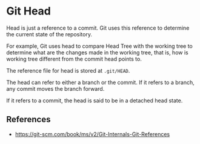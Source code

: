 # Git Head

Head is just a reference to a commit. Git uses this reference to determine the current state of the repository.

For example, Git uses head to compare Head Tree with the working tree to determine what are the changes made in the working tree, that is, how is working tree different from the commit head points to.

The reference file for head is stored at `.git/HEAD`.

The head can refer to either a branch or the commit. If it refers to a branch, any commit moves the branch forward.

If it refers to a commit, the head is said to be in a detached head state.

## References

- https://git-scm.com/book/ms/v2/Git-Internals-Git-References
